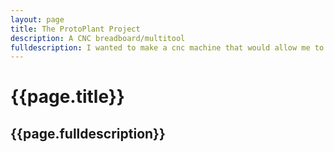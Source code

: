 ```yaml
---
layout: page
title: The ProtoPlant Project
description: A CNC breadboard/multitool
fulldescription: I wanted to make a cnc machine that would allow me to place arbitrary tools and control them in 3 space.
---
```


<h1> {{page.title}} </h1>
<h2> {{page.fulldescription}} </h2>

